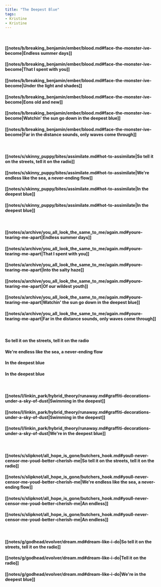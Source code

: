 ```yaml
---
title: "The Deepest Blue"
tags:
- Kristine
- Kristine
---
```

&nbsp;
#### [[notes/b/breaking_benjamin/ember/blood.md#face-the-monster-ive-become|Endless summer days]]
#### [[notes/b/breaking_benjamin/ember/blood.md#face-the-monster-ive-become|That I spent with you]]
#### [[notes/b/breaking_benjamin/ember/blood.md#face-the-monster-ive-become|Under the light and shades]]
#### [[notes/b/breaking_benjamin/ember/blood.md#face-the-monster-ive-become|Eons old and new]]
#### [[notes/b/breaking_benjamin/ember/blood.md#face-the-monster-ive-become|Watchin' the sun go down in the deepest blue]]
#### [[notes/b/breaking_benjamin/ember/blood.md#face-the-monster-ive-become|Far in the distance sounds, only waves come through]]
&nbsp;
#### [[notes/s/skinny_puppy/bites/assimilate.md#hot-to-assimilate|So tell it on the streets, tell it on the radio]]
#### [[notes/s/skinny_puppy/bites/assimilate.md#hot-to-assimilate|We're endless like the sea, a never-ending flow]]
#### [[notes/s/skinny_puppy/bites/assimilate.md#hot-to-assimilate|In the deepest blue]]
#### [[notes/s/skinny_puppy/bites/assimilate.md#hot-to-assimilate|In the deepest blue]]
&nbsp;
#### [[notes/a/archive/you_all_look_the_same_to_me/again.md#youre-tearing-me-apart|Endless summer days]]
#### [[notes/a/archive/you_all_look_the_same_to_me/again.md#youre-tearing-me-apart|That I spent with you]]
#### [[notes/a/archive/you_all_look_the_same_to_me/again.md#youre-tearing-me-apart|Into the salty haze]]
#### [[notes/a/archive/you_all_look_the_same_to_me/again.md#youre-tearing-me-apart|Of our wildest youth]]
#### [[notes/a/archive/you_all_look_the_same_to_me/again.md#youre-tearing-me-apart|Watchin' the sun go down in the deepest blue]]
#### [[notes/a/archive/you_all_look_the_same_to_me/again.md#youre-tearing-me-apart|Far in the distance sounds, only waves come through]]
&nbsp;
#### So tell it on the streets, tell it on the radio
#### We're endless like the sea, a never-ending flow
#### In the deepest blue
#### In the deepest blue
&nbsp;
#### [[notes/l/linkin_park/hybrid_theory/runaway.md#graffiti-decorations-under-a-sky-of-dust|Swimming in the deepest]]
#### [[notes/l/linkin_park/hybrid_theory/runaway.md#graffiti-decorations-under-a-sky-of-dust|Swimming in the deepest]]
#### [[notes/l/linkin_park/hybrid_theory/runaway.md#graffiti-decorations-under-a-sky-of-dust|We're in the deepest blue]]
&nbsp;
#### [[notes/s/slipknot/all_hope_is_gone/butchers_hook.md#youll-never-censor-me-youd-better-cherish-me|So tell it on the streets, tell it on the radio]]
#### [[notes/s/slipknot/all_hope_is_gone/butchers_hook.md#youll-never-censor-me-youd-better-cherish-me|We're endless like the sea, a never-ending flow]]
#### [[notes/s/slipknot/all_hope_is_gone/butchers_hook.md#youll-never-censor-me-youd-better-cherish-me|An endless]]
#### [[notes/s/slipknot/all_hope_is_gone/butchers_hook.md#youll-never-censor-me-youd-better-cherish-me|An endless]]
&nbsp;
#### [[notes/g/godhead/evolver/dream.md#dream-like-i-do|So tell it on the streets, tell it on the radio]]
#### [[notes/g/godhead/evolver/dream.md#dream-like-i-do|Tell it on the radio]]
#### [[notes/g/godhead/evolver/dream.md#dream-like-i-do|We're in the deepest blue]]
